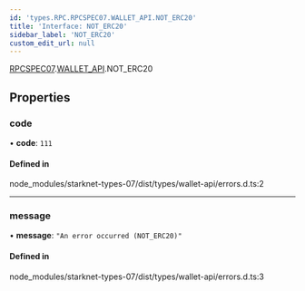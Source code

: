 ```yaml
---
id: 'types.RPC.RPCSPEC07.WALLET_API.NOT_ERC20'
title: 'Interface: NOT_ERC20'
sidebar_label: 'NOT_ERC20'
custom_edit_url: null
---
```


[RPCSPEC07](../namespaces/types.RPC.RPCSPEC07.md).[WALLET_API](../namespaces/types.RPC.RPCSPEC07.WALLET_API.md).NOT_ERC20

## Properties

### code

• **code**: `111`

#### Defined in

node_modules/starknet-types-07/dist/types/wallet-api/errors.d.ts:2

---

### message

• **message**: `"An error occurred (NOT_ERC20)"`

#### Defined in

node_modules/starknet-types-07/dist/types/wallet-api/errors.d.ts:3
